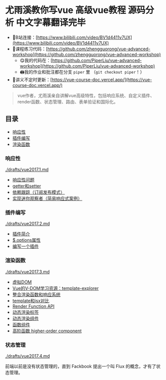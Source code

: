 # 尤雨溪教你写vue 高级vue教程 源码分析 中文字幕翻译完毕

- 🔗B站连接：[https://www.bilibili.com/video/BV1d4411v7UX](https://www.bilibili.com/video/BV1d4411v7UX)
- 🔗课程练习代码：[https://github.com/zhengguorong/vue-advanced-workshop](https://github.com/zhengguorong/vue-advanced-workshop)
  - 😋我的代码在：[https://github.com/PiperLiu/vue-advanced-workshop](https://github.com/PiperLiu/vue-advanced-workshop)
  - 🖨我的作业和批注都在分支 `piper` 里 （`git checkout piper`！）
- 🔗讲义不定时更新：[https://vue-course-doc.vercel.app/](https://vue-course-doc.vercel.app/)

> vue作者，尤雨溪亲自讲解vue高级特性，包括响应系统、自定义插件、render函数、状态管理、路由、表单验证和国际化。

## 目录

<!-- @import "[TOC]" {cmd="toc" depthFrom=3 depthTo=6 orderedList=false} -->

<!-- code_chunk_output -->

- [响应性](#响应性)
- [插件编写](#插件编写)
- [渲染函数](#渲染函数)

<!-- /code_chunk_output -->

### 响应性
[./drafts/vue2017.1.md](./drafts/vue2017.1.md)

- [响应性问题](./drafts/vue2017.1.md#响应性问题)
- [getter和setter](./drafts/vue2017.1.md#getter和setter)
- [依赖跟踪（订阅发布模式）](./drafts/vue2017.1.md#依赖跟踪订阅发布模式)
- [实现迷你观察者（简易响应式案例）](./drafts/vue2017.1.md#实现迷你观察者简易响应式案例)

### 插件编写
[./drafts/vue2017.2.md](./drafts/vue2017.2.md)

- [插件简介](./drafts/vue2017.2.md#插件简介)
- [$.options属性](./drafts/vue2017.2.md#options属性)
- [编写一个插件](./drafts/vue2017.2.md#编写一个插件)

### 渲染函数
[./drafts/vue2017.3.md](./drafts/vue2017.3.md)

- [虚拟DOM](./drafts/vue2017.3.md#虚拟dom)
- [Vue的V-DOM学习资源：template-explorer](./drafts/vue2017.3.md#vue的v-dom学习资源template-explorer)
- [整合渲染函数和响应系统](./drafts/vue2017.3.md#整合渲染函数和响应系统)
- [template和jsx对比](./drafts/vue2017.3.md#template和jsx对比)
- [Render Function API](./drafts/vue2017.3.md#render-function-api)
- [动态渲染标签](./drafts/vue2017.3.md#动态渲染标签)
- [动态渲染组件](./drafts/vue2017.3.md#动态渲染组件)
- [函数组件](./drafts/vue2017.3.md#函数组件)
- [高阶函数 higher-order component](./drafts/vue2017.3.md#高阶函数-higher-order-component)

### 状态管理
[./drafts/vue2017.4.md](./drafts/vue2017.4.md)

前端以前是没有状态管理的，直到 Fackbook 提出一个叫 Flux 的概念，才有了状态管理。

